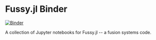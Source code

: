 # Fussy.jl Binder

[![Binder](https://mybinder.org/badge.svg)](https://mybinder.org/v2/gh/djsegal/fussy-binder/master)

A collection of Jupyter notebooks for Fussy.jl -- a fusion systems code.
